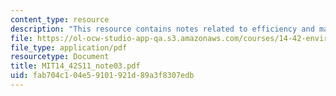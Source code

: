 ```yaml
---
content_type: resource
description: "This resource contains notes related to efficiency and markets.\r\n"
file: https://ol-ocw-studio-app-qa.s3.amazonaws.com/courses/14-42-environmental-policy-and-economics-spring-2011/fab704c104e59101921d89a3f8307edb_MIT14_42S11_note03.pdf
file_type: application/pdf
resourcetype: Document
title: MIT14_42S11_note03.pdf
uid: fab704c1-04e5-9101-921d-89a3f8307edb
---
```

